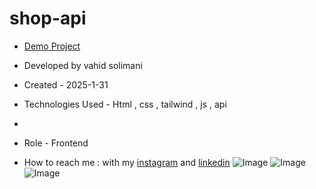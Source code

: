 # shop-api

- [Demo Project](https://vahidsolimani.github.io/shop-api/)

- Developed by vahid solimani

- Created - 2025-1-31

- Technologies Used - Html , css , tailwind , js , api
- 
- Role - Frontend

- How to reach me : with my [instagram](https://instagram.com/vahidsolimani.dev) and [linkedin](https://www.linkedin.com/in/vahid-solimani-33403a333?utm_source=share&utm_campaign=share_via&utm_content=profile&utm_medium=android_app)
![Image](https://github.com/user-attachments/assets/24c62231-6b4a-4987-a4b2-4670cc972542)
![Image](https://github.com/user-attachments/assets/28882116-6445-4812-8368-cb071568abed)
![Image](https://github.com/user-attachments/assets/5d25ab61-f62c-45d1-87a8-49f8bb83623d)
